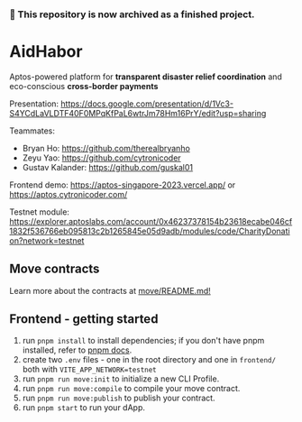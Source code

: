### 📂 This repository is now archived as a finished project.

# AidHabor

Aptos-powered platform for **transparent disaster relief coordination** and eco-conscious **cross-border payments**

Presentation: <https://docs.google.com/presentation/d/1Vc3-S4YCdLaVLDTF40F0MPqKfPaL6wtrJm78Hm16PrY/edit?usp=sharing>

Teammates:

- Bryan Ho: <https://github.com/therealbryanho>
- Zeyu Yao: <https://github.com/cytronicoder>
- Gustav Kalander: <https://github.com/guskal01>

Frontend demo: <https://aptos-singapore-2023.vercel.app/> or <https://aptos.cytronicoder.com/>

Testnet module: <https://explorer.aptoslabs.com/account/0x46237378154b23618ecabe046cf1832f536766eb095813c2b1265845e05d9adb/modules/code/CharityDonation?network=testnet>

## Move contracts

Learn more about the contracts at [move/README.md!](move/README.md)

## Frontend - getting started

1. run `pnpm install` to install dependencies; if you don't have pnpm installed, refer to [pnpm docs](https://pnpm.io/installation).
2. create two `.env` files - one in the root directory and one in `frontend/` both with `VITE_APP_NETWORK=testnet`
3. run `pnpm run move:init` to initialize a new CLI Profile.
4. run `pnpm run move:compile` to compile your move contract.
5. run `pnpm run move:publish` to publish your contract.
6. run `pnpm start` to run your dApp.
